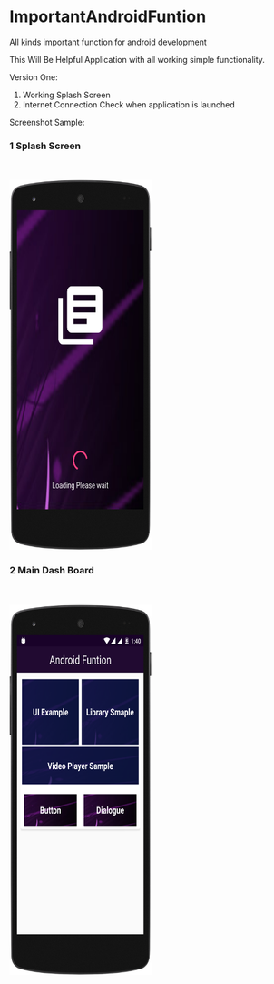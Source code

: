 # ImportantAndroidFuntion
All kinds important function for android development

This Will Be Helpful Application with all working simple functionality. 

Version One: 

1. Working Splash Screen
2. Internet Connection Check when application is launched 

Screenshot Sample:


<h3> 1 Splash Screen  </h3> <br> </br>
<img src="https://github.com/oliah/ImportantAndroidFuntion/blob/master/Splash.png" width="250" height="650"/>



<h3> 2 Main Dash Board </h3>  <br> </br>
<img src="https://github.com/oliah/ImportantAndroidFuntion/blob/master/MainActivity.png" width="250" height="650"/>



